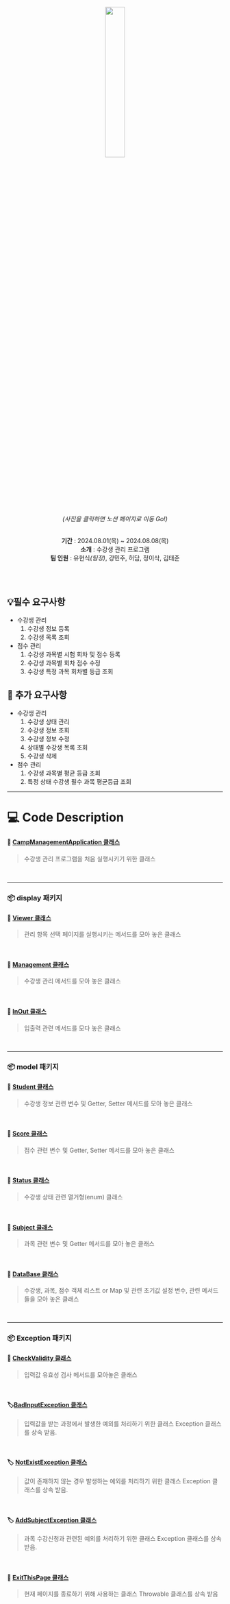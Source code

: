   <p align="center"><a href="https://sequoia-carpet-385.notion.site/13EST-8c48039d6e66406e84d4525c4f964bfc?pvs=4" > <img src="https://github.com/user-attachments/assets/ed91a5bb-9551-4145-a89d-246f5599da34" style="width:30%;"></a></p>



<div align=center>
   <i color="gray">(사진을 클릭하면 노션 페이지로 이동 Go!)</i>
   <br><Br>

<b>기간</b> :  2024.08.01(목) ~ 2024.08.08(목)<br>
<b>소개</b> : 수강생 관리 프로그램<br>
<b>팀 인원</b> : 유현식<i>(팀장)</i>, 강민주, 허담, 정이삭, 김태준<br>
</div>

<br><Br>

## 💡필수 요구사항

+ 수강생 관리
   1. 수강생 정보 등록
   2. 수강생 목록 조회
+ 점수 관리
   1. 수강생 과목별 시험 회차 및 점수 등록
   2. 수강생 과목별 회차 점수 수정
   3. 수강생 특정 과목 회차별 등급 조회
      
## 🚀 추가 요구사항

+  수강생 관리
   1. 수강생 상태 관리
   2. 수강생 정보 조회
   3. 수강생 정보 수정
   4. 상태별 수강생 목록 조회
   5. 수강생 삭제
+  점수 관리
   1. 수강생 과목별 평균 등급 조회
   2. 특정 상태 수강생 필수 과목 평균등급 조회
---
# 💻 Code Description

#### 🔖 [CampManagementApplication 클래스](https://github.com/13BEST-0801/camp_management_system/blob/mjk/CampManagementApplication_class.md)
> 수강생 관리 프로그램을 처음 실행시키기 위한 클래스
<br>

---

### 📦 display 패키지
#### 🔖 [Viewer 클래스](https://github.com/13BEST-0801/camp_management_system/blob/mjk/Viewer_class.md)
> 관리 항목 선택 페이지를 실행시키는 메서드를 모아 놓은 클래스
<br>

#### 🔖 [Management 클래스](https://github.com/13BEST-0801/camp_management_system/blob/mjk/Management_class.md)
> 수강생 관리 메서드를 모아 놓은 클래스
<br>

#### 🔖 [InOut 클래스](https://github.com/13BEST-0801/camp_management_system/blob/mjk/InOut_class.md)
> 입출력 관련 메서드를 모다 놓은 클래스

<br>

---
### 📦 model 패키지
#### 🔖 [Student 클래스](https://github.com/13BEST-0801/camp_management_system/blob/mjk/Student_class.md)
> 수강생 정보 관련 변수 및 Getter, Setter 메서드를 모아 놓은 클래스
<br>

#### 🔖 [Score 클래스](https://github.com/13BEST-0801/camp_management_system/blob/mjk/Score_class.md)
> 점수 관련 변수 및 Getter, Setter 메서드를 모아 놓은 클래스

<br>

#### 🔖 [Status 클래스](https://github.com/13BEST-0801/camp_management_system/blob/mjk/Status_class.md)
> 수강생 상태 관련 열거형(enum) 클래스

<br>

#### 🔖 [Subject 클래스](https://github.com/13BEST-0801/camp_management_system/blob/mjk/Subject_class.md)
> 과목 관련 변수 및 Getter 메서드를 모아 놓은 클래스

<br>

#### 🔖 [DataBase 클래스](https://github.com/13BEST-0801/camp_management_system/blob/mjk/DataBase_class.md)
> 수강생, 과목, 점수 객체 리스트 or Map 및 관련 초기값 설정 변수, 관련 메서드들을 모아 놓은 클래스

<Br>

---

### 📦 Exception 패키지

#### 🔖 [CheckValidity 클래스](https://github.com/13BEST-0801/camp_management_system/blob/mjk/CheckValidity_class.md)
> 입력값 유효성 검사 메서드를 모아놓은 클래스

<br>

#### 🏷️[BadInputException 클래스](https://github.com/13BEST-0801/camp_management_system/blob/mjk/BadInputException_class.md)
> 입력값을 받는 과정에서 발생한 예외를 처리하기 위한 클래스
> Exception 클래스를 상속 받음.

<br>

#### 🏷️ [NotExistException 클래스](https://github.com/13BEST-0801/camp_management_system/blob/mjk/NotExistException_class.md)
> 값이 존재하지 않는 경우 발생하는 예외를 처리하기 위한 클래스
> Exception 클래스를 상속 받음.

<br>

#### 🏷️ [AddSubjectException 클래스](https://github.com/13BEST-0801/camp_management_system/blob/mjk/AddSubjectException_class.md)
> 과목 수강신청과 관련된 예외를 처리하기 위한 클래스
> Exception 클래스를 상속 받음.

<br>

#### 🥏 [ExitThisPage 클래스](https://github.com/13BEST-0801/camp_management_system/blob/mjk/ExitThisPage_class.md)
> 현재 페이지를 종료하기 위해 사용하는 클래스
> Throwable 클래스를 상속 받음

